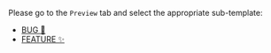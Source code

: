 Please go to the `Preview` tab and select the appropriate sub-template:

* [BUG 🐛](?expand=1&template=bug.md)
* [FEATURE ✨](?expand=1&template=feature.md)
